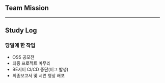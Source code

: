 ## Team Mission
--------
## Study Log

### 당일에 한 작업
- OSS 공모전
- 최종 프로젝트 마무리
- BE서버 CI/CD 중단(버그 발생)
- 최종보고서 및 시연 영상 배포

